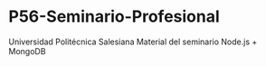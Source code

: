 
# P56-Seminario-Profesional
Universidad Politécnica Salesiana 
Material del seminario Node.js + MongoDB 
